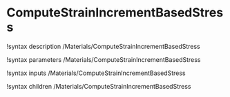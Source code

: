 <!-- MOOSE Documentation Stub: Remove this when content is added. -->

# ComputeStrainIncrementBasedStress

!syntax description /Materials/ComputeStrainIncrementBasedStress

!syntax parameters /Materials/ComputeStrainIncrementBasedStress

!syntax inputs /Materials/ComputeStrainIncrementBasedStress

!syntax children /Materials/ComputeStrainIncrementBasedStress
